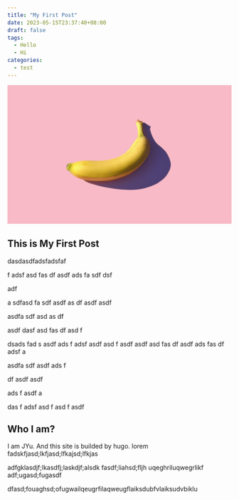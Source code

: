 ```yaml
---
title: "My First Post"
date: 2023-05-15T23:37:40+08:00
draft: false
tags:
  - Hello
  - Hi
categories:
  - test 
---
```

![image](image1.png)

## This is My First Post
dasdasdfadsfadsfaf

f
adsf
asd
fas
df
asdf
ads
fa
sdf
dsf


adf

a
sdfasd
fa
sdf
asdf
as
df
asdf
asdf




asdfa
sdf
asd
as
df


asdf
dasf
asd
fas
df
asd
f


dsads
fad
s
asdf
ads
f
adsf
asdf
asd
f
asdf
asdf
asd
fas
df
asdf
ads
fas
df
adsf
a




asdfa
sdf
asdf
ads
f


df
asdf
asdf

ads
f
asdf
a


das
f
adsf
asd
f
asd
f
asdf
## Who I am?
I am JYu. And this site is builded by hugo.
lorem fadskfjasd;lkfjasd;lfkajsd;lfkjas

adfgklasdjf;lkasdfj;laskdjf;alsdk
fasdf;liahsd;fljh
uqeghriluqwegrlikf
adf;ugasd;fugasdf

dfasd;fouaghsd;ofugwailqeugrfilaqweugflaiksdubfvlaiksudvbiklu